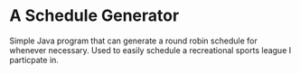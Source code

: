 # A Schedule Generator

Simple Java program that can generate a round robin schedule for whenever necessary. Used to easily schedule a recreational sports league I particpate in.
